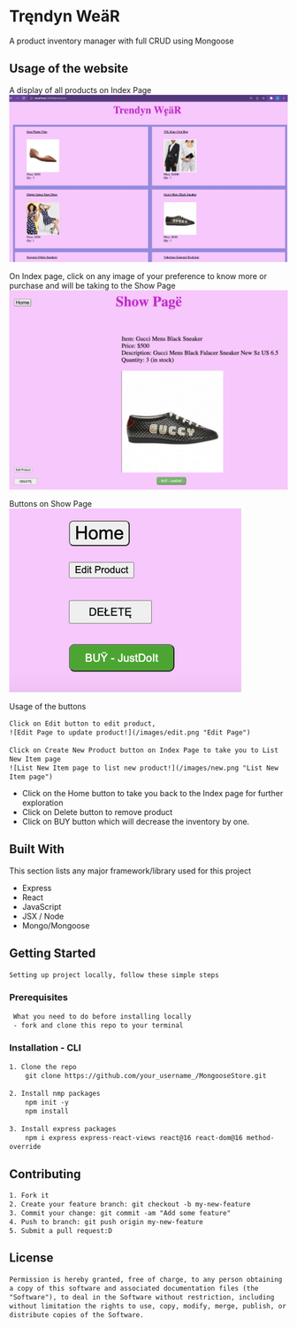 # Tręndyn WeäR
A product inventory manager with full CRUD using Mongoose


## Usage of the website
A display of all products on Index Page
    ![Index Page of Products!](/images/index.png "Index Page")

On Index page, click on any image of your preference to know more or purchase and will be taking to the Show Page
    ![Show Page of individual product!](/images/show.png "Index Page")

Buttons on Show Page
    ![Buttons on Show Page!](/images/buttons.png "Buttons")

Usage of the buttons

    Click on Edit button to edit product, 
    ![Edit Page to update product!](/images/edit.png "Edit Page")

    Click on Create New Product button on Index Page to take you to List New Item page
    ![List New Item page to list new product!](/images/new.png "List New Item page")

   - Click on the Home button to take you back to the Index page for further exploration
   - Click on Delete button to remove product 
   - Click on BUY button which will decrease the inventory by one.
       


## Built With
This section lists any major framework/library used for this project

- Express
- React
- JavaScript
- JSX / Node
- Mongo/Mongoose

## Getting Started
    Setting up project locally, follow these simple steps

  ### Prerequisites
     What you need to do before installing locally
     - fork and clone this repo to your terminal

  ### Installation - CLI
    1. Clone the repo
        git clone https://github.com/your_username_/MongooseStore.git

    2. Install nmp packages
        npm init -y
        npm install
    
    3. Install express packages
        npm i express express-react-views react@16 react-dom@16 method-override


## Contributing
    1. Fork it
    2. Create your feature branch: git checkout -b my-new-feature
    3. Commit your change: git commit -am "Add some feature"
    4. Push to branch: git push origin my-new-feature
    5. Submit a pull request:D

## License
    Permission is hereby granted, free of charge, to any person obtaining a copy of this software and associated documentation files (the "Software"), to deal in the Software without restriction, including without limitation the rights to use, copy, modify, merge, publish, or distribute copies of the Software.




